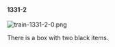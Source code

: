 #### 1331-2
![train-1331-2-0.png](https://github.com/lil-lab/nlvr/raw/master/nlvr/train/images/66/train-1331-2-0.png "train-1331-2-0.png")

There is a box with two black items.